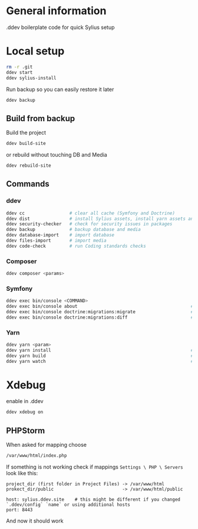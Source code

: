 # General information
.ddev boilerplate code for quick Sylius setup

# Local setup

```bash
rm -r .git
ddev start
ddev sylius-install
```

Run backup so you can easily restore it later
```bash
ddev backup
```

## Build from backup
Build the project
```bash
ddev build-site
```

or rebuild without touching DB and Media
```bash
ddev rebuild-site
```

## Commands

### ddev
```bash
ddev cc                 # clear all cache (Symfony and Doctrine)
ddev dist               # install Sylius assets, install yarn assets and build them
ddev security-checker   # check for security issues in packages
ddev backup             # backup database and media
ddev database-import    # import database
ddev files-import       # import media
ddev code-check         # run Coding standards checks
```

### Composer
```bash
ddev composer <params>
```

### Symfony
```bash
ddev exec bin/console <COMMAND>
ddev exec bin/console about                                           # show Symfony about information
ddev exec bin/console doctrine:migrations:migrate                     # run all migrations
ddev exec bin/console doctrine:migrations:diff                        # create new migration
```

### Yarn
```bash
ddev yarn <param>
ddev yarn install                                                     # install all dependencies
ddev yarn build                                                       # build assets
ddev yarn watch                                                       # watch assets
```

# Xdebug
enable in .ddev
```bash
ddev xdebug on
```

## PHPStorm
When asked for mapping choose 
```bash
/var/www/html/index.php
```

If something is not working check if mappings `Settings \ PHP \ Servers` look like this:
```
project_dir (first folder in Project Files) -> /var/www/html
prokect_dir/public                          -> /var/www/html/public
```

```
host: sylius.ddev.site    # this might be different if you changed `.ddev/config` `name` or using additional hosts
port: 8443
```
And now it should work
